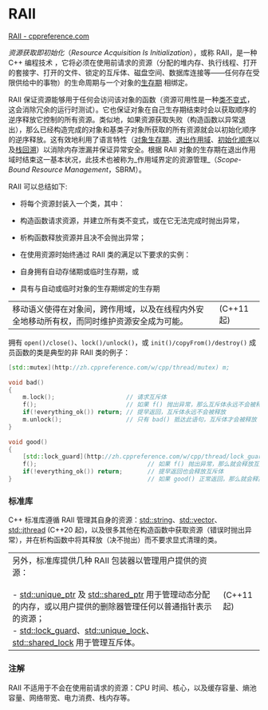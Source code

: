 # RAII
[RAII - cppreference.com](https://zh.cppreference.com/w/cpp/language/raii)

_资源获取即初始化_（_Resource Acquisition Is Initialization_），或称 RAII，是一种 C++ 编程技术 ，它将必须在使用前请求的资源（分配的堆内存、执行线程、打开的套接字、打开的文件、锁定的互斥体、磁盘空间、数据库连接等——任何存在受限供给中的事物）的生命周期与一个对象的[生存期]( https://zh.cppreference.com/w/cpp/language/lifetime "cpp/language/lifetime") 相绑定。

RAII 保证资源能够用于任何会访问该对象的函数（资源可用性是一种[类不变式](https://en.wikipedia.org/wiki/Class_invariant "enwiki:Class invariant")，这会消除冗余的运行时测试）。它也保证对象在自己生存期结束时会以获取顺序的逆序释放它控制的所有资源。类似地，如果资源获取失败（构造函数以异常退出），那么已经构造完成的对象和基类子对象所获取的所有资源就会以初始化顺序的逆序释放。这有效地利用了语言特性（[对象生存期](https://zh.cppreference.com/w/cpp/language/lifetime "cpp/language/lifetime")、[退出作用域](https://zh.cppreference.com/w/cpp/language/statements "cpp/language/statements")、[初始化顺序](https://zh.cppreference.com/w/cpp/language/initializer_list#.E5.88.9D.E5.A7.8B.E5.8C.96.E9.A1.BA.E5.BA.8F "cpp/language/initializer list")以及[栈回溯](https://zh.cppreference.com/w/cpp/language/throw#.E6.A0.88.E5.9B.9E.E6.BA.AF "cpp/language/throw")）以消除内存泄漏并保证异常安全。根据 RAII 对象的生存期在退出作用域时结束这一基本状况，此技术也被称为_作用域界定的资源管理_（_Scope-Bound Resource Management_，SBRM）。

RAII 可以总结如下:

- 将每个资源封装入一个类，其中：

- 构造函数请求资源，并建立所有类不变式，或在它无法完成时抛出异常，
- 析构函数释放资源并且决不会抛出异常；

- 在使用资源时始终通过 RAII 类的满足以下要求的实例：

- 自身拥有自动存储期或临时生存期，或
- 具有与自动或临时对象的生存期绑定的生存期

|   |   |
|---|---|
|移动语义使得在对象间，跨作用域，以及在线程内外安全地移动所有权，而同时维护资源安全成为可能。|(C++11 起)|

拥有 `open()/close()`、`lock()/unlock()`，或 `init()/copyFrom()/destroy()` 成员函数的类是典型的非 RAII 类的例子：
```CPP
[std::mutex](http://zh.cppreference.com/w/cpp/thread/mutex) m;
 
void bad() 
{
    m.lock();                    // 请求互斥体
    f();                         // 如果 f() 抛出异常，那么互斥体永远不会被释放
    if(!everything_ok()) return; // 提早返回，互斥体永远不会被释放
    m.unlock();                  // 只有 bad() 抵达此语句，互斥体才会被释放
}
 
void good()
{
    [std::lock_guard](http://zh.cppreference.com/w/cpp/thread/lock_guard)<[std::mutex](http://zh.cppreference.com/w/cpp/thread/mutex)> lk(m); // RAII类：互斥体的请求即是初始化
    f();                               // 如果 f() 抛出异常，那么就会释放互斥体
    if(!everything_ok()) return;       // 提早返回也会释放互斥体
}                                      // 如果 good() 正常返回，那么就会释放互斥体
```

### 标准库

C++ 标准库遵循 RAII 管理其自身的资源：[std::string](https://zh.cppreference.com/w/cpp/string/basic_string "cpp/string/basic string")、[std::vector](https://zh.cppreference.com/w/cpp/container/vector "cpp/container/vector")、[std::jthread](https://zh.cppreference.com/w/cpp/thread/jthread "cpp/thread/jthread") (C++20 起)，以及很多其他在构造函数中获取资源（错误时抛出异常），并在析构函数中将其释放（决不抛出）而不要求显式清理的类。

|   |   |
|---|---|
|另外，标准库提供几种 RAII 包装器以管理用户提供的资源：<br><br>- [std::unique_ptr](https://zh.cppreference.com/w/cpp/memory/unique_ptr "cpp/memory/unique ptr") 及 [std::shared_ptr](https://zh.cppreference.com/w/cpp/memory/shared_ptr "cpp/memory/shared ptr") 用于管理动态分配的内存，或以用户提供的删除器管理任何以普通指针表示的资源；<br>- [std::lock_guard](https://zh.cppreference.com/w/cpp/thread/lock_guard "cpp/thread/lock guard")、[std::unique_lock](https://zh.cppreference.com/w/cpp/thread/unique_lock "cpp/thread/unique lock")、[std::shared_lock](https://zh.cppreference.com/w/cpp/thread/shared_lock "cpp/thread/shared lock") 用于管理互斥体。|(C++11 起)|

### 注解

RAII 不适用于不会在使用前请求的资源：CPU 时间、核心，以及缓存容量、熵池容量、网络带宽、电力消费、栈内存等。